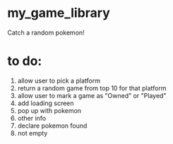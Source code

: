# my_game_library
Catch a random pokemon!
# to do:
1. allow user to pick a platform
2. return a random game from top 10 for that platform
3. allow user to mark a game as "Owned" or "Played"
4. add loading screen
5. pop up with pokemon
6. other info
7. declare pokemon found
8. not empty